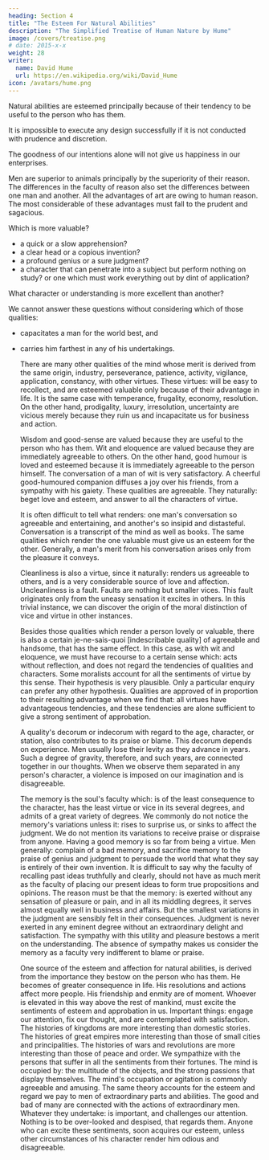 ```yaml
---
heading: Section 4
title: "The Esteem For Natural Abilities"
description: "The Simplified Treatise of Human Nature by Hume"
image: /covers/treatise.png
# date: 2015-x-x
weight: 28
writer:
  name: David Hume
  url: https://en.wikipedia.org/wiki/David_Hume
icon: /avatars/hume.png
---
```




Natural abilities are esteemed principally because of their tendency to be useful to the person who has them.

It is impossible to execute any design successfully if it is not conducted with prudence and discretion.

The goodness of our intentions alone will not give us happiness in our enterprises.

Men are superior to animals principally by the superiority of their reason.
        The differences in the faculty of reason also set the differences between one man and another.
        All the advantages of art are owing to human reason.
        The most considerable of these advantages must fall to the prudent and sagacious.

Which is more valuable?
- a quick or a slow apprehension?
- a clear head or a copious invention?
- a profound genius or a sure judgment?
- a character that can penetrate into a subject but perform nothing on study?
            or one which must work everything out by dint of application?

What character or understanding is more excellent than another?

We cannot answer these questions without considering which of those qualities:
- capacitates a man for the world best, and
- carries him farthest in any of his undertakings.

    There are many other qualities of the mind whose merit is derived from the same origin, industry, perseverance, patience, activity, vigilance, application, constancy, with other virtues.
        These virtues:
            will be easy to recollect, and
            are esteemed valuable only because of their advantage in life.
        It is the same case with temperance, frugality, economy, resolution.
    On the other hand, prodigality, luxury, irresolution, uncertainty are vicious merely because they ruin us and incapacitate us for business and action.

    Wisdom and good-sense are valued because they are useful to the person who has them.
        Wit and eloquence are valued because they are immediately agreeable to others.
    On the other hand, good humour is loved and esteemed because it is immediately agreeable to the person himself.
    The conversation of a man of wit is very satisfactory.
        A cheerful good-humoured companion diffuses a joy over his friends, from a sympathy with his gaiety.
    These qualities are agreeable.
        They naturally:
            beget love and esteem, and
            answer to all the characters of virtue.

    It is often difficult to tell what renders:
        one man's conversation so agreeable and entertaining, and
        another's so insipid and distasteful.
    Conversation is a transcript of the mind as well as books.
        The same qualities which render the one valuable must give us an esteem for the other.
        Generally, a man's merit from his conversation arises only from the pleasure it conveys.

    Cleanliness is also a virtue, since it naturally:
        renders us agreeable to others, and
        is a very considerable source of love and affection.
    Uncleanliness is a fault.
        Faults are nothing but smaller vices.
        This fault originates only from the uneasy sensation it excites in others.
        In this trivial instance, we can discover the origin of the moral distinction of vice and virtue in other instances.

    Besides those qualities which render a person lovely or valuable, there is also a certain je-ne-sais-quoi [indescribable quality] of agreeable and handsome, that has the same effect.
        In this case, as with wit and eloquence, we must have recourse to a certain sense which:
            acts without reflection, and
            does not regard the tendencies of qualities and characters.
    Some moralists account for all the sentiments of virtue by this sense.
        Their hypothesis is very plausible.
    Only a particular enquiry can prefer any other hypothesis.
        Qualities are approved of in proportion to their resulting advantage when we find that:
            all virtues have advantageous tendencies, and
            these tendencies are alone sufficient to give a strong sentiment of approbation.

    A quality's decorum or indecorum with regard to the age, character, or station, also contributes to its praise or blame.
        This decorum depends on experience.
    Men usually lose their levity as they advance in years.
        Such a degree of gravity, therefore, and such years, are connected together in our thoughts.
        When we observe them separated in any person's character, a violence is imposed on our imagination and is disagreeable.

    The memory is the soul's faculty which:
        is of the least consequence to the character,
        has the least virtue or vice in its several degrees, and
        admits of a great variety of degrees.
    We commonly do not notice the memory's variations unless it:
        rises to surprise us, or
        sinks to affect the judgment.
    We do not mention its variations to receive praise or dispraise from anyone.
    Having a good memory is so far from being a virtue.
        Men generally:
            complain of a bad memory, and
            sacrifice memory to the praise of genius and judgment to persuade the world that what they say is entirely of their own invention.
    It is difficult to say why the faculty of recalling past ideas truthfully and clearly, should not have as much merit as the faculty of placing our present ideas to form true propositions and opinions.
        The reason must be that the memory:
            is exerted without any sensation of pleasure or pain, and
            in all its middling degrees, it serves almost equally well in business and affairs.
    But the smallest variations in the judgment are sensibly felt in their consequences.
        Judgment is never exerted in any eminent degree without an extraordinary delight and satisfaction.
    The sympathy with this utility and pleasure bestows a merit on the understanding.
        The absence of sympathy makes us consider the memory as a faculty very indifferent to blame or praise.

    One source of the esteem and affection for natural abilities, is derived from the importance they bestow on the person who has them.
        He becomes of greater consequence in life.
        His resolutions and actions affect more people.
            His friendship and enmity are of moment.
    Whoever is elevated in this way above the rest of mankind, must excite the sentiments of esteem and approbation in us.
    Important things:
        engage our attention,
        fix our thought, and
        are contemplated with satisfaction.
    The histories of kingdoms are more interesting than domestic stories.
        The histories of great empires more interesting than those of small cities and principalities.
        The histories of wars and revolutions are more interesting than those of peace and order.
    We sympathize with the persons that suffer in all the sentiments from their fortunes.
        The mind is occupied by:
            the multitude of the objects, and
            the strong passions that display themselves.
        The mind's occupation or agitation is commonly agreeable and amusing.
    The same theory accounts for the esteem and regard we pay to men of extraordinary parts and abilities.
        The good and bad of many are connected with the actions of extraordinary men.
        Whatever they undertake:
            is important, and
            challenges our attention.
    Nothing is to be over-looked and despised, that regards them.
        Anyone who can excite these sentiments, soon acquires our esteem, unless other circumstances of his character render him odious and disagreeable.

